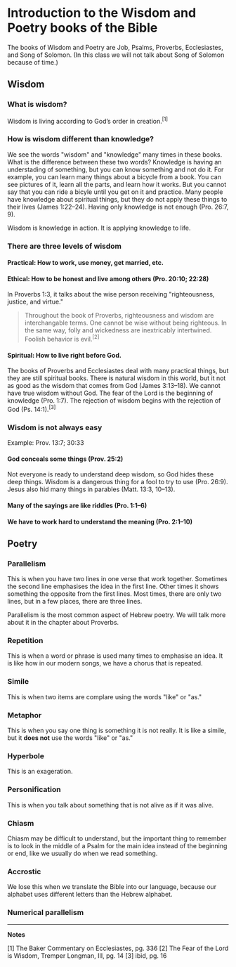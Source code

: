 # Introduction to the Wisdom and Poetry books of the Bible

The books of Wisdom and Poetry are Job, Psalms, Proverbs, Ecclesiastes, and Song of Solomon. (In this class we will not talk about Song of Solomon because of time.)

## Wisdom

### What is wisdom?

Wisdom is living according to God’s order in creation.<sup>[1]</sup>

### How is wisdom different than knowledge?

We see the words "wisdom" and "knowledge" many times in these books. What is the difference between these two words? Knowledge is having an understading of something, but you can know something and not do it. For example, you can learn many things about a bicycle from a book. You can see pictures of it, learn all the parts, and learn how it works. But you cannot say that you can ride a bicyle until you get on it and practice. Many people have knowledge about spiritual things, but they do not apply these things to their lives (James 1:22&ndash;24). Having only knowledge is not enough (Pro. 26:7, 9).

Wisdom is knowledge in action. It is applying knowledge to life.

### There are three levels of wisdom

#### Practical: How to work, use money, get married, etc. 

#### Ethical: How to be honest and live among others (Pro. 20:10; 22:28)

In Proverbs 1:3, it talks about the wise person receiving "righteousness, justice, and virtue."

> Throughout the book of Proverbs, righteousness and wisdom are interchangable terms. One cannot be wise without being righteous. In the same way, folly and wickedness are inextricably intertwined. Foolish behavior is evil.<sup>[2]</sup>

#### Spiritual: How to live right before God. 

The books of Proverbs and Ecclesiastes deal with many practical things, but they are still spiritual books. There is natural wisdom in this world, but it not as good as the wisdom that comes from God (James 3:13&ndash;18). We cannot have true wisdom without God. The fear of the Lord is the beginning of knowledge (Pro. 1:7). The rejection of wisdom begins with the rejection of God (Ps. 14:1).<sup>[3]</sup>

### Wisdom is not always easy

Example: Prov. 13:7; 30:33

#### God conceals some things (Prov. 25:2)

Not everyone is ready to understand deep wisdom, so God hides these deep things. Wisdom is a dangerous thing for a fool to try to use (Pro. 26:9). Jesus also hid many things in parables (Matt. 13:3, 10&ndash;13).

#### Many of the sayings are like riddles (Pro. 1:1&ndash;6)

#### We have to work hard to understand the meaning (Pro. 2:1&ndash;10)

## Poetry

### Parallelism

This is when you have two lines in one verse that work together. Sometimes the second line emphasises the idea in the first line. Other times it shows something the opposite from the first lines. Most times, there are only two lines, but in a few places, there are three lines.

Parallelism is the most common aspect of Hebrew poetry. We will talk more about it in the chapter about Proverbs.

### Repetition

This is when a word or phrase is used many times to emphasise an idea. It is like how in our modern songs, we have a chorus that is repeated.

### Simile

This is when two items are complare using the words "like" or "as." 

### Metaphor

This is when you say one thing is something it is not really. It is like a simile, but it **does not** use the words "like" or "as."

### Hyperbole

This is an exageration.

### Personification

This is when you talk about something that is not alive as if it was alive.

### Chiasm

Chiasm may be difficult to understand, but the important thing to remember is to look in the middle of a Psalm for the main idea instead of the beginning or end, like we usually do when we read something.

### Accrostic

We lose this when we translate the Bible into our language, because our alphabet uses different letters than the Hebrew alphabet.

### Numerical parallelism

<hr />

**Notes**

[1] The Baker Commentary on Ecclesiastes, pg. 336
[2] The Fear of the Lord is Wisdom, Tremper Longman, III, pg. 14
[3] ibid, pg. 16

<!--

We need to follow instructions, and follow them very careful. 

## Definition of wisdom

It is like emotional intelligence. _Fear_ pg. 10 begins a good introduction to this.

The first paragraph of Kidner’s commentary on Proverbs deals with the nuances of the type of wisdom covered in Proverbs.

Instruction, correction, and other related words. What do they mean?

> And wisdom sayings are notorious for the use of apparently absolute assertions in order to make a general, “proverbial” point.
> Moo, D. J. (2000). The letter of James (p. 84). Grand Rapids, MI; Leicester, England: Eerdmans; Apollos.-->
